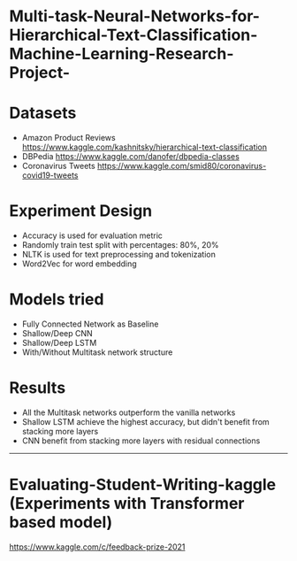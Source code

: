# Multi-task-Neural-Networks-for-Hierarchical-Text-Classification-Machine-Learning-Research-Project-

# Datasets 
- Amazon Product Reviews https://www.kaggle.com/kashnitsky/hierarchical-text-classification  
- DBPedia https://www.kaggle.com/danofer/dbpedia-classes  
- Coronavirus Tweets https://www.kaggle.com/smid80/coronavirus-covid19-tweets  

# Experiment Design
- Accuracy is used for evaluation metric
- Randomly train test split with percentages: 80%, 20% 
- NLTK is used for text preprocessing and tokenization
- Word2Vec for word embedding 

# Models tried
- Fully Connected Network as Baseline
- Shallow/Deep CNN
- Shallow/Deep LSTM
- With/Without Multitask network structure

# Results
- All the Multitask networks outperform the vanilla networks
- Shallow LSTM achieve the highest accuracy, but didn't benefit from stacking more layers
- CNN benefit from stacking more layers with residual connections

---

# Evaluating-Student-Writing-kaggle (Experiments with Transformer based model)
https://www.kaggle.com/c/feedback-prize-2021
